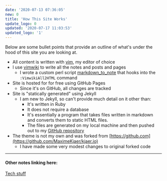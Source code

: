 ```yaml
---
date: '2020-07-13 07:36:05'
new: 0
title: 'How This Site Works'
update_logo: 0
updated: '2020-07-17 11:03:53'
updated_logo: '1'
---
```

Below are some bullet points that provide an outline of what's under the hood of
this site you are looking at.

* All content is written with [vim](/vim), my editor of choice
* I use [vimwiki](/vimwiki) to write all the notes and posts and pages
  * I wrote a custom perl script [markdown_to_note](/markdown_to_note) that hooks
    into the `:VimwikiAll2HTML` command
* Site is hosted for for free using GitHub Pages
  * Since it's on GitHub, all changes are tracked
* Site is "statically generated" using Jekyll
  * I am new to Jekyll, so can't provide much detail on it other than:
    * It's written in Ruby
    * It does not require a database
    * It's essentially a program that takes files written in markdown and
      converts them to static HTML files.
    * The files are generated on my local machine and then pushed out to my
      [GitHub repository](https://github.com/sdondley/sdondley.github.io)
* The theme is not my own and was forked from
  [https://github.com](https://github.com/MaximeKjaer/kjaer.io)
  * I have made some very modest changes to original forked code

---
#### Other notes linking here:

[Tech stuff](/Tech-stuff)
